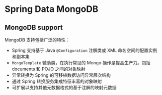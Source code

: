 # Spring Data MongoDB

## MongoDB support

MongoDB 支持包括广泛的特性：
* Spring 支持基于 Java `@Configuration` 注解类或 XML 命名空间的配置实例和副本集
* `MongoTemplate` 辅助类，在执行常见的 Mongo 操作是提高生产力。包括 documents 和 POJO 之间的对象映射
* 异常转换为 Spring 的可移植数据访问异常层次结构
* 通过 Spring 转换服务集成特征丰富的对象映射
* 可扩展以支持其他元数据格式的基于注解的映射元数据
